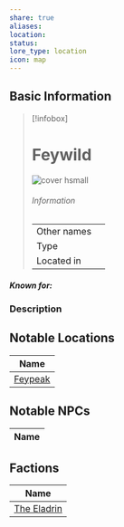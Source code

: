 ```yaml
---
share: true
aliases: 
location: 
status: 
lore_type: location
icon: map
---
```

## Basic Information
> [!infobox]
> # Feywild
> ![cover hsmall](insertimage.png)
> ###### Information
> |   |  |
> | ---- | ---- |
> | Other names | |
> | Type | 
> | Located in | |
##### Known for:
### Description
## Notable Locations
| Name                                    |
| --------------------------------------- |
| [Feypeak](../Areas/Feypeak.md) |

## Notable NPCs
| Name |
| ---- |

## Factions
| Name                                     |
| ---------------------------------------- |
| [The Eladrin](../../Factions/The%20Eladrin.md) |
